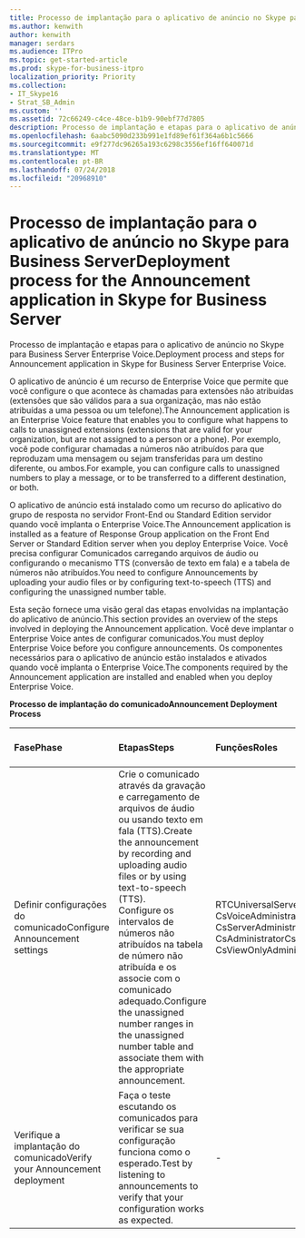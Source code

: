 ```yaml
---
title: Processo de implantação para o aplicativo de anúncio no Skype para Business Server
ms.author: kenwith
author: kenwith
manager: serdars
ms.audience: ITPro
ms.topic: get-started-article
ms.prod: skype-for-business-itpro
localization_priority: Priority
ms.collection:
- IT_Skype16
- Strat_SB_Admin
ms.custom: ''
ms.assetid: 72c66249-c4ce-48ce-b1b9-90ebf77d7805
description: Processo de implantação e etapas para o aplicativo de anúncio no Skype para Business Server Enterprise Voice.
ms.openlocfilehash: 6aabc5090d233b991e1fd89ef61f364a6b1c5666
ms.sourcegitcommit: e9f277dc96265a193c6298c3556ef16ff640071d
ms.translationtype: MT
ms.contentlocale: pt-BR
ms.lasthandoff: 07/24/2018
ms.locfileid: "20968910"
---
```

# <a name="deployment-process-for-the-announcement-application-in-skype-for-business-server"></a><span data-ttu-id="7d4b0-103">Processo de implantação para o aplicativo de anúncio no Skype para Business Server</span><span class="sxs-lookup"><span data-stu-id="7d4b0-103">Deployment process for the Announcement application in Skype for Business Server</span></span>
 
<span data-ttu-id="7d4b0-104">Processo de implantação e etapas para o aplicativo de anúncio no Skype para Business Server Enterprise Voice.</span><span class="sxs-lookup"><span data-stu-id="7d4b0-104">Deployment process and steps for Announcement application in Skype for Business Server Enterprise Voice.</span></span>
  
<span data-ttu-id="7d4b0-105">O aplicativo de anúncio é um recurso de Enterprise Voice que permite que você configure o que acontece às chamadas para extensões não atribuídas (extensões que são válidos para a sua organização, mas não estão atribuídas a uma pessoa ou um telefone).</span><span class="sxs-lookup"><span data-stu-id="7d4b0-105">The Announcement application is an Enterprise Voice feature that enables you to configure what happens to calls to unassigned extensions (extensions that are valid for your organization, but are not assigned to a person or a phone).</span></span> <span data-ttu-id="7d4b0-106">Por exemplo, você pode configurar chamadas a números não atribuídos para que reproduzam uma mensagem ou sejam transferidas para um destino diferente, ou ambos.</span><span class="sxs-lookup"><span data-stu-id="7d4b0-106">For example, you can configure calls to unassigned numbers to play a message, or to be transferred to a different destination, or both.</span></span>
  
<span data-ttu-id="7d4b0-107">O aplicativo de anúncio está instalado como um recurso do aplicativo do grupo de resposta no servidor Front-End ou Standard Edition servidor quando você implanta o Enterprise Voice.</span><span class="sxs-lookup"><span data-stu-id="7d4b0-107">The Announcement application is installed as a feature of Response Group application on the Front End Server or Standard Edition server when you deploy Enterprise Voice.</span></span> <span data-ttu-id="7d4b0-108">Você precisa configurar Comunicados carregando arquivos de áudio ou configurando o mecanismo TTS (conversão de texto em fala) e a tabela de números não atribuídos.</span><span class="sxs-lookup"><span data-stu-id="7d4b0-108">You need to configure Announcements by uploading your audio files or by configuring text-to-speech (TTS) and configuring the unassigned number table.</span></span>
  
<span data-ttu-id="7d4b0-109">Esta seção fornece uma visão geral das etapas envolvidas na implantação do aplicativo de anúncio.</span><span class="sxs-lookup"><span data-stu-id="7d4b0-109">This section provides an overview of the steps involved in deploying the Announcement application.</span></span> <span data-ttu-id="7d4b0-110">Você deve implantar o Enterprise Voice antes de configurar comunicados.</span><span class="sxs-lookup"><span data-stu-id="7d4b0-110">You must deploy Enterprise Voice before you configure announcements.</span></span> <span data-ttu-id="7d4b0-111">Os componentes necessários para o aplicativo de anúncio estão instalados e ativados quando você implanta o Enterprise Voice.</span><span class="sxs-lookup"><span data-stu-id="7d4b0-111">The components required by the Announcement application are installed and enabled when you deploy Enterprise Voice.</span></span>
  
<span data-ttu-id="7d4b0-112">**Processo de implantação do comunicado**</span><span class="sxs-lookup"><span data-stu-id="7d4b0-112">**Announcement Deployment Process**</span></span>

|<span data-ttu-id="7d4b0-113">**Fase**</span><span class="sxs-lookup"><span data-stu-id="7d4b0-113">**Phase**</span></span>|<span data-ttu-id="7d4b0-114">**Etapas**</span><span class="sxs-lookup"><span data-stu-id="7d4b0-114">**Steps**</span></span>|<span data-ttu-id="7d4b0-115">**Funções**</span><span class="sxs-lookup"><span data-stu-id="7d4b0-115">**Roles**</span></span>|<span data-ttu-id="7d4b0-116">**Documentação de implantação**</span><span class="sxs-lookup"><span data-stu-id="7d4b0-116">**Deployment documentation**</span></span>|
|:-----|:-----|:-----|:-----|
|<span data-ttu-id="7d4b0-117">Definir configurações do comunicado</span><span class="sxs-lookup"><span data-stu-id="7d4b0-117">Configure Announcement settings</span></span>  <br/> | <span data-ttu-id="7d4b0-118">Crie o comunicado através da gravação e carregamento de arquivos de áudio ou usando texto em fala (TTS).</span><span class="sxs-lookup"><span data-stu-id="7d4b0-118">Create the announcement by recording and uploading audio files or by using text-to-speech (TTS).</span></span> <br/>  <span data-ttu-id="7d4b0-119">Configure os intervalos de números não atribuídos na tabela de número não atribuída e os associe com o comunicado adequado.</span><span class="sxs-lookup"><span data-stu-id="7d4b0-119">Configure the unassigned number ranges in the unassigned number table and associate them with the appropriate announcement.</span></span> <br/> |<span data-ttu-id="7d4b0-120">RTCUniversalServerAdmins</span><span class="sxs-lookup"><span data-stu-id="7d4b0-120">RTCUniversalServerAdmins</span></span>  <br/> <span data-ttu-id="7d4b0-121">CsVoiceAdministrator</span><span class="sxs-lookup"><span data-stu-id="7d4b0-121">CsVoiceAdministrator</span></span>  <br/> <span data-ttu-id="7d4b0-122">CsServerAdministrator</span><span class="sxs-lookup"><span data-stu-id="7d4b0-122">CsServerAdministrator</span></span>  <br/> <span data-ttu-id="7d4b0-123">CsAdministrator</span><span class="sxs-lookup"><span data-stu-id="7d4b0-123">CsAdministrator</span></span>  <br/> <span data-ttu-id="7d4b0-124">CsViewOnlyAdministrator</span><span class="sxs-lookup"><span data-stu-id="7d4b0-124">CsViewOnlyAdministrator</span></span>  <br/> |[<span data-ttu-id="7d4b0-125">Criar ou excluir um anúncio no Skype para Business Server</span><span class="sxs-lookup"><span data-stu-id="7d4b0-125">Create or delete an announcement in Skype for Business Server</span></span>](create-an-announcement.md) <br/> [<span data-ttu-id="7d4b0-126">Criar ou modificar um intervalo de números não atribuído no Skype para Business Server</span><span class="sxs-lookup"><span data-stu-id="7d4b0-126">Create or modify an unassigned number range in Skype for Business Server</span></span>](create-or-modify-an-unassigned-number-range.md) <br/> |
|<span data-ttu-id="7d4b0-127">Verifique a implantação do comunicado</span><span class="sxs-lookup"><span data-stu-id="7d4b0-127">Verify your Announcement deployment</span></span>  <br/> |<span data-ttu-id="7d4b0-128">Faça o teste escutando os comunicados para verificar se sua configuração funciona como o esperado.</span><span class="sxs-lookup"><span data-stu-id="7d4b0-128">Test by listening to announcements to verify that your configuration works as expected.</span></span>  <br/> |-  <br/> |[<span data-ttu-id="7d4b0-129">(Opcional) Verificar a implantação do comunicado na Skype para negócios</span><span class="sxs-lookup"><span data-stu-id="7d4b0-129">(Optional) Verify Announcement deployment in Skype for Business</span></span>](optional-verify-announcement-deployment.md) <br/> |
   

